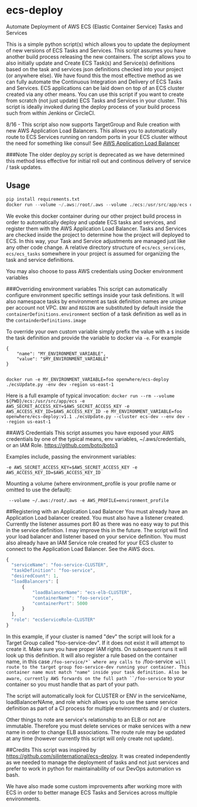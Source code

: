# ecs-deploy
Automate Deployment of AWS ECS (Elastic Container Service) Tasks and Services


This is a simple python script(s) which allows you to update the deployment of new versions of ECS Tasks and Services. This script assumes you have another build process releasing the new containers. The script allows you to also initially update and Create ECS Task(s) and Service(s) definitions based on the task and services json definitions checked into your project (or anywhere else). We have found this the most effective method as we can fully automate the Continuous Integration and Delivery of ECS Tasks and Services. ECS applications can be laid down on top of an ECS cluster created via any other means. You can use this script if you want to create from scratch (not just update) ECS Tasks and Services in your cluster. This script is ideally invoked during the deploy process of your build process such from within Jenkins or CircleCI.

8/16 - This script also now supports TargetGroup and Rule creation with new AWS Application Load Balancers. This allows you to automatically route to ECS Services running on random ports in your ECS cluster without the need for something like consul! See [AWS Application Load Balancer](https://aws.amazon.com/elasticloadbalancing/applicationloadbalancer/)

###Note
The older deploy.py script is deprecated as we have determined this method less effective for initial roll out and continous delivery of service  / task updates.


## Usage
```python
pip install requirements.txt
docker run --volume ~/.aws:/root/.aws --volume ./ecs:/usr/src/app/ecs openwhere/ecs-deploy:v1.1 ./ecsUpdate.py --help
```

We evoke this docker container during our other project build process in order to automatically deploy and update ECS tasks and services, and register them with the AWS Application Load Balancer. Tasks and Services are checked inside the project to determine how the project will deployed to ECS. In this way, your Task and Service adjustments are managed just like any other code change. A relative directory structure of `ecs/ecs_services`, `ecs/ecs_tasks` somewhere in your project is assumed for organizing the task and service definitions.

You may also choose to pass AWS credentials using Docker environment variables

###Overriding environment variables
This script can automatically configure environment specific settings inside your task definitions. It will also namespace tasks by environment as task definition names are unique per account not VPC. `ENV` and `REGION` are substituted by default inside the `containerDefinitions.environment` section of a task definition as well as in the `containderDefinitions.image`

To override your own custom variable simply prefix the value with a `$` inside the task definition and provide the variable to docker via `-e`. For example

```
{
    "name": "MY_ENVIRONMENT_VARIABLE",
    "value": "$MY_ENVIRONMENT_VARIABLE"
}


docker run -e MY_ENVIRONMENT_VARIABLE=foo openwhere/ecs-deploy ./ecsUpdate.py -env dev -region us-east-1
```

Here is a full example of typical invocation:
`docker run --rm --volume ${PWD}/ecs:/usr/src/app/ecs -e AWS_SECRET_ACCESS_KEY=$AWS_SECRET_ACCESS_KEY -e AWS_ACCESS_KEY_ID=$AWS_ACCESS_KEY_ID -e MY_ENVIRONMENT_VARIABLE=foo openwhere/ecs-deploy:v1.1 ./ecsUpdate.py --cluster ecs-dev --env dev --region us-east-1`

##AWS Credentials
This script assumes you have exposed your AWS credentials by one of the typical means, env variables, ~/.aws/credentials, or an IAM Role.
https://github.com/boto/boto3

Examples include, passing the environment variables:

`-e AWS_SECRET_ACCESS_KEY=$AWS_SECRET_ACCESS_KEY -e AWS_ACCESS_KEY_ID=$AWS_ACCESS_KEY_ID `

Mounting a volume (where environment_profile is your profile name or omitted to use the default):

` --volume ~/.aws:/root/.aws -e AWS_PROFILE=environment_profile`

##Registering with an Application Load Balancer
You must already have an Application Load balancer created. You must also have a listener created. Currently the listener assumes port 80 as there was no
easy way to put this in the service definition. I may improve this in the future. The script will find your load balancer and listener based on your service definition.
You must also already have an IAM Service role created for your ECS cluster to connect to the Application Load Balancer. See the AWS docs.

```javascript
{
  "serviceName": "foo-service-CLUSTER",
  "taskDefinition": "foo-service",
  "desiredCount": 1,
  "loadBalancers": [
      {
          "loadBalancerName": "ecs-elb-CLUSTER",
          "containerName": "foo-service",
          "containerPort": 5000
      }
  ],
  "role": "ecsServiceRole-CLUSTER"
}
```

In this example, if your cluster is named "dev" the script will look for a Target Group called "foo-service-dev". If it does not exist it will attempt to create it.
Make sure you have proper IAM rights. On subsequent runs it will look up this definition. It will also register a rule based on the container name, in this case
``/foo-service/*` where any calls to ``/foo-service` will route to the target group foo-service-dev running your container. This container name must match "name" inside
your task definition. Also be aware, currently AWS forwards on the full path ``/foo-service` to your container so you must handle that as part of your path.

The script will automatically look for CLUSTER or ENV in the serviceName, loadBalancerNAme, and role which allows you to use the same service definition as
part of a CI process for multiple environments and / or clusters.

Other things to note are service's relationship to an ELB or not are immutable. Therefore you must delete services or make services with a new name in order to change
ELB associations. The route rule may be updated at any time (however currently this script will only create not update).

##Credits
This script was inspired by https://github.com/silinternational/ecs-deploy. It was created independently as we needed to manage the deployment of tasks and not just services and prefer to work in python for maintainability of our DevOps automation vs bash. 

We have also made some custom improvements after working more with ECS in order to better manage ECS Tasks and Services across multiple environments.
